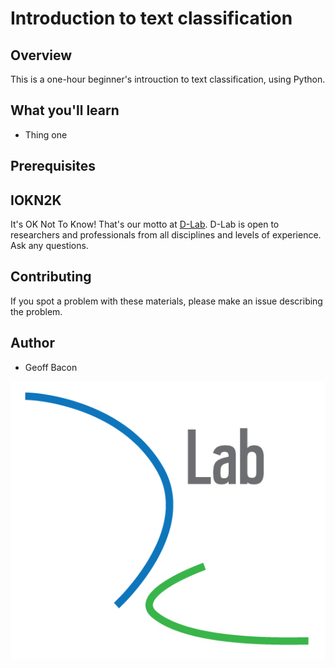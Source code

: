 # Introduction to text classification

## Overview

This is a one-hour beginner's introuction to text classification, using Python.

## What you'll learn
* Thing one

## Prerequisites


## IOKN2K

It's OK Not To Know! That's our motto at [D-Lab](http://dlab.berkeley.edu/). D-Lab is open to researchers and professionals from all disciplines and levels of experience. Ask any questions.


## Contributing

If you spot a problem with these materials, please make an issue describing the problem.

## Author

* Geoff Bacon

![D-Lab logo](img/logo.jpg)